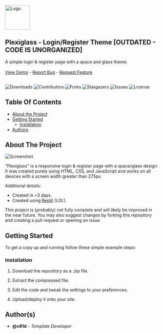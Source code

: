 <br/>
<p>
  <a href="https://github.com/v81d/Plexiglass-LoginRegister">
    <img src="https://replit.com/cdn-cgi/image/width=64,quality=80,format=auto/https://storage.googleapis.com/replit/images/1704248476149_1b9481201cf0af353d41e3b8cc5248ab.png" alt="Logo" width="80" height="80">
  </a>

  <h2>Plexiglass - Login/Register Theme [OUTDATED - CODE IS UNORGANIZED]</h2>

  <p>
    A simple login & register page with a space and glass theme.
    <br/>
    <br/>
    <a href="http://v81d.sharestaging.com/Plexiglass/Login/index.html">View Demo</a>
    -
    <a href="https://github.com/v81d/Plexiglass-LoginRegister/issues">Report Bug</a>
    -
    <a href="https://github.com/v81d/Plexiglass-LoginRegister/issues">Request Feature</a>
    <br/>
    <br/>
  </p>
</p>

![Downloads](https://img.shields.io/github/downloads/v81d/Plexiglass-Login/total) ![Contributors](https://img.shields.io/github/contributors/v81d/Plexiglass-Login?color=dark-green) ![Forks](https://img.shields.io/github/forks/v81d/Plexiglass-Login?style=social) ![Stargazers](https://img.shields.io/github/stars/v81d/Plexiglass-Login?style=social) ![Issues](https://img.shields.io/github/issues/v81d/Plexiglass-Login) ![License](https://img.shields.io/github/license/v81d/Plexiglass-Login) 

## Table Of Contents

* [About the Project](#about-the-project)
* [Getting Started](#getting-started)
  * [Installation](#installation)
* [Authors](#authors)

## About The Project

![Screenshot](https://github.com/v81d/Plexiglass-LoginRegister/assets/92650958/779c58a2-4a28-4396-a669-a23067ebdec9)

"Plexiglass" is a responsive login & register page with a space/glass design. It was created purely using HTML, CSS, and JavaScript and works on all devices with a screen width greater than 275px.

Additional details:

* Created in ~3 days.
* Created using [Replit](https://replit.com/@v81d/Plexiglass-LoginRegister) (LOL).

This project is (probably) not fully complete and will likely be improved in the near future. You may also suggest changes by forking this repository and creating a pull request or opening an issue.

## Getting Started

To get a copy up and running follow these simple example steps:

### Installation

1. Download the repository as a .zip file.

2. Extract the compressed file.

3. Edit the code and tweak the settings to your preferences.

4. Upload/deploy it onto your site.

## Author(s)

* **@v81d** - *Template Developer*
